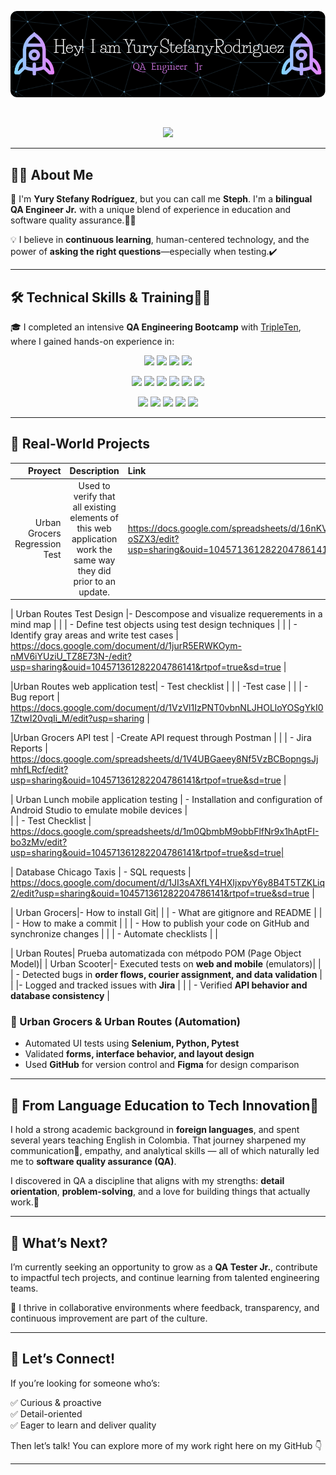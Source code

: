 <p align="center">
  <img src="https://github.com/StephR77/StephR77/raw/main/github-header-image.png" alt="Banner" />
</p>

<br/>
<p align="center">
	<a href="https://github.com/Bouaskaoun">
		<img src="https://readme-typing-svg.herokuapp.com?lines=Educator;Now+QA+Engineer;Enthusiastic;Always%20learning%20new%20things&center=true&width=380&height=45">
	</a>
</p>

---

## 👩‍💻 About Me


👋 I'm **Yury Stefany Rodríguez**, but you can call me **Steph**. I'm a **bilingual QA Engineer Jr.** with a unique blend of experience in education and software quality assurance.👩‍🔬

💡 I believe in **continuous learning**, human-centered technology, and the power of **asking the right questions**—especially when testing.✔️

---

## 🛠️ Technical Skills & Training🏃‍♀️


🎓 I completed an intensive **QA Engineering Bootcamp** with [TripleTen](https://tripleten.com), where I gained hands-on experience in:

<p align="center">
<img src="https://img.shields.io/badge/Manual%20Testing-31A8FF?logo=Manual_Testing&logoColor=fff&style=for-the-badge"/>
<img src="https://img.shields.io/badge/Automated%20Testing-FF9A00?logo=automated_testing&logoColor=fff&style=for-the-badge"/>
<img src="https://img.shields.io/badge/Test%20Case%20Design-99F?logo=testcasedesign&logoColor=fff&style=for-the-badge"/>
<img src="https://img.shields.io/badge/Bug%20Reporting-FF61F6?logo=bugreporting&logoColor=fff&style=for-the-badge"/>
</p>

<p align="center">
<img src="https://img.shields.io/badge/Python-14354C?style=for-the-badge&logo=python&logoColor=white" />  
<img src="https://img.shields.io/badge/Selenium-1769FF?logo=selenium&logoColor=fff&style=for-the-badge"/>
<img src="https://img.shields.io/badge/Postman-FF6C37?style=for-the-badge&logo=postman&logoColor=white">
<img src="https://img.shields.io/badge/Figma-F24E1E?style=for-the-badge&logo=figma&logoColor=white" />
<img src="https://img.shields.io/badge/GitHub-100000?style=for-the-badge&logo=github&logoColor=white" />
<img src="https://img.shields.io/badge/Jira-0052CC?style=for-the-badge&logo=Jira&logoColor=white" /> 
</p>  

<p align="center">
<img src="https://img.shields.io/badge/Agile_Method-%231B72BE.svg?style=for-the-badge&logo=agile-method&logoColor=white" />
<img src="https://img.shields.io/badge/Scrum%20Method-A5915F?style=for-the-badge&logo=Scrum%20Method&logoColor=white" /> 
<img src="https://img.shields.io/badge/API_Testing-%2300C4CC.svg?&style=for-the-badge&logo=APITesting&logoColor=white" /> 
<img src="https://img.shields.io/badge/Test_Case_Design-EA4C89?style=for-the-badge&logo=TestCaseDesign&logoColor=white" />
<img src="https://img.shields.io/badge/Bug_Report-FFB387?style=for-the-badge&logo=BugReport&logoColor=black" />
</p> 

---

## 📂 Real-World Projects

| Proyect  |   Description |   Link  |
|---:   | :---:    |:---     |
|  Urban Grocers Regression Test | Used to verify that all existing elements of this web application work the same way they did prior to an update.   | https://docs.google.com/spreadsheets/d/16nKVygLftrPljeUYzNd9T8PXZo-oSZX3/edit?usp=sharing&ouid=104571361282204786141&rtpof=true&sd=true |

| Urban Routes Test Design |- Descompose and visualize requerements in a mind map | 
|             | - Define test objects using test design techniques   |
|             |  - Identify gray areas and write test cases | https://docs.google.com/document/d/1jurR5ERWKOym-nMV6iYUziU_TZ8E73N-/edit?usp=sharing&ouid=104571361282204786141&rtpof=true&sd=true    |

|Urban Routes web application test| - Test checklist  |
|                                  | -Test case |
|                                  | - Bug report |  https://docs.google.com/document/d/1VzVl1IzPNT0vbnNLJHOLloYOSgYkI01ZtwI20vqIi_M/edit?usp=sharing   |

|Urban Grocers API test      | -Create API request through Postman   |
|                    | - Jira Reports                        | https://docs.google.com/spreadsheets/d/1V4UBGaeey8Nf5VzBCBopngsJjmhfLRcf/edit?usp=sharing&ouid=104571361282204786141&rtpof=true&sd=true |

| Urban Lunch mobile application testing | - Installation and configuration of Android Studio to emulate mobile devices  |            
|                                        | - Test Checklist      | https://docs.google.com/spreadsheets/d/1m0QbmbM9obbFlfNr9x1hAptFI-bo3zMv/edit?usp=sharing&ouid=104571361282204786141&rtpof=true&sd=true| 

| Database Chicago Taxis  |  - SQL requests         | https://docs.google.com/document/d/1JI3sAXfLY4HXIjxpvY6y8B4T5TZKLiq2/edit?usp=sharing&ouid=104571361282204786141&rtpof=true&sd=true   |

| Urban Grocers|- How to install Git| 
|              |  - What are gitignore and README  |
|              | - How to make a commit |
|              | - How to publish your code on GitHub and synchronize changes  |
|              | - Automate checklists |         |

| Urban Routes| Prueba automatizada con métpodo POM (Page Object Model)|
| Urban Scooter|- Executed tests on **web and mobile** (emulators)|
|                | - Detected bugs in **order flows, courier assignment, and data validation** |
|                 |- Logged and tracked issues with **Jira** |
|                 | - Verified **API behavior and database consistency**         |


### 🤖 Urban Grocers & Urban Routes (Automation)
- Automated UI tests using **Selenium, Python, Pytest**
- Validated **forms, interface behavior, and layout design**
- Used **GitHub** for version control and **Figma** for design comparison

---

## 🚀 From Language Education to Tech Innovation🤖


I hold a strong academic background in **foreign languages**, and spent several years teaching English in Colombia. That journey sharpened my communication📣, empathy, and analytical skills — all of which naturally led me to **software quality assurance (QA)**.

I discovered in QA a discipline that aligns with my strengths: **detail orientation**, **problem-solving**, and a love for building things that actually work.💓

---

## 🌱 What’s Next?

I’m currently seeking an opportunity to grow as a **QA Tester Jr.**, contribute to impactful tech projects, and continue learning from talented engineering teams.

💬 I thrive in collaborative environments where feedback, transparency, and continuous improvement are part of the culture.

---

## 💬 Let’s Connect!

If you’re looking for someone who’s:

✅ Curious & proactive  
✅ Detail-oriented  
✅ Eager to learn and deliver quality  

Then let’s talk! You can explore more of my work right here on my GitHub 👇  

---
